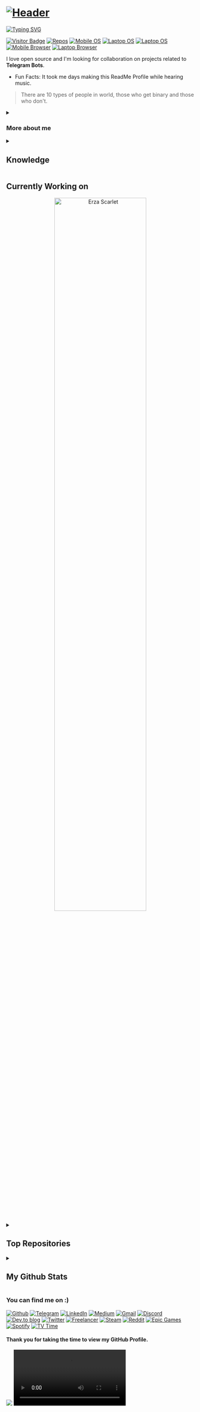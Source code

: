 # [![Header](https://capsule-render.vercel.app/api?type=waving&color=gradient&customColorList=6,30&section=footer&reversal=false&height=250&text=Howdy%21&textBg=false&animation=fadeIn&fontSize=40&fontAlign=50&fontAlignY=55&desc=Welcome%20to%20my%20GitHub%20Profile%20OwO%2E&descSize=25&descAlign=50&descAlignY=70&rotate=0&stroke=000000&strokeWidth=0)](https://github.com/kyechan99/capsule-render)


<An anime GIF>
<!--
![Code Time](https://img.shields.io/endpoint?style=flat&url=https://codetime-api.datreks.com/badge/339?logoColor=white%26project=%26recentMS=0%26showProject=false)
-->

[![Typing SVG](https://readme-typing-svg.herokuapp.com/?lines=Hello+there%2C+my+name+is+Kshitij.;I'm+a+17+years+old+(Single%F0%9F%8C%9D)+boy.;I'm+a+self+taught+coder+from+India.;Fancy+seeing+you+here...&height=40&width=400&size=20&font=Arima+Madurai&color=36BCF7&background=00000000&center=true&vCenter=true&multiline=false&duration=5000)](https://git.io/typing-svg)

[![Visitor Badge](https://visitor-badge-reloaded.herokuapp.com/badge?page_id=Kshitij07-Pro.Kshitij07-Pro&color=800080&lcolor=808080&style=flat&text=Views&logo=github&logoColor=FFFFFF&cache=on)](https://github.com/Nathan13888/VisitorBadgeReloaded)
[![Repos](https://custom-icon-badges.herokuapp.com/badge/Repos-14-E34A86.svg?style=flat&logoColor=white&logo=repo)](https://github.com/Kshitij07-Pro?tab=repositories)
[![Mobile OS](https://img.shields.io/badge/OS-Android-3DDC84.svg?style=flat&logo=android&logoColor=white)](https://www.android.com/)
[![Laptop OS](https://img.shields.io/badge/OS-Windows-0078D6.svg?style=flat&logo=windows&logoColor=white)](https://www.microsoft.com/windows)
[![Laptop OS](https://img.shields.io/badge/OS-Linux-FCC624.svg?style=flat&logo=linux&logoColor=white)](https://www.linux.org/)
[![Mobile Browser](https://img.shields.io/badge/Browser-Chrome-4285F4.svg?style=flat&logo=google-chrome&logoColor=white)](https://www.google.com/chrome/)
[![Laptop Browser](https://img.shields.io/badge/Browser-Tor-7D4698.svg?style=flat&logo=tor-browser&logoColor=white)](https://www.torproject.org/)
[![]()]()

I love open source and I'm looking for collaboration on projects related to <b>Telegram Bots</b>.
- Fun Facts: It took me days making this ReadMe Profile while hearing music.
> There are 10 types of people in world, those who get binary and those who don't.

<details>
<summary> <h3> More about me </h3> </summary>
<li> I'm currently learning Python and <b>Pyrogram</b> </li>
<li> My hobbies are Coding, Watching Anime, Gaming and Playing Football (Neighbour Champion XD). </li>
<li> I'm special because; My first line of code wasn't "Hello World!" XD Jokes aside, my speciality is that I can solve 7 different type of Cubes. :sunglasses: </li>

➥ My Top 5 Favourite Animes:-
1. Your Lie in April
2. Death Note
3. Classroom of the Elite
4. Rascal doesn't Dream of Bunny Girl Senpai
5. Demon Slayer
</details>

<details>
<summary> <h2> Knowledge </h2> </summary>

Languages I've learnt and tools I work with:-

<a href="https://code.visualstudio.com/" target="blank"> <img alt="Visual Studio Code" src="https://img.shields.io/badge/Editor-VS Code-0078d7.svg?style=flat-square&logo=visual-studio-code&logoColor=white" /> </a>
<a href="https://www.python.org/" target="blank"> <img alt="Python" src="https://img.shields.io/badge/Language-Python-3670A0.svg?style=flat-square&logo=python&logoColor=ffdd54" /> </a>
<a href="https://pyrogram.org/" target="blank"> <img alt="Python Library" src="https://docs.pyrogram.org/_static/pyrogram.png" width="13px"/> </a>
<a href="https://aka.ms/terminal" target="blank"> <img alt="Windows Terminal" src="https://img.shields.io/badge/Terminal%20Emulator-Windows%20Termimal-black.svg?style=flat-square&logo=windowsterminal&logoColor=white" /> </a>
<a href="https://www.mysql.com/" target="blank"> <img alt="MySQL" src="https://img.shields.io/badge/Database-MySQL-%2300f.svg?style=flat-square&logo=mysql&logoColor=white" /> </a>
<a href="https://www.heroku.com/" target="blank"> <img alt="Heroku" src="https://img.shields.io/badge/Hosting Platform-Heroku-%23430098.svg?style=flat-square&logo=heroku&logoColor=white" /> </a>
<a href="https://www.json.org/" target="blank"> <img alt="JSON" src="https://img.shields.io/badge/Data%20Interchange%20Format-JSON-black.svg?style=flat-square&logo=json&logoColor=white" /> </a>
<a href="https://en.m.wikipedia.org/wiki/Shell_script" target="blank"> <img alt="Shell Script" src="https://img.shields.io/badge/Executable%20Program-Shell%20Script-%23121011.svg?style=flat-square &logo=gnu-bash&logoColor=white" /> </a>
<a href="https://git-scm.com/" target="blank"> <img alt="Git" src="https://img.shields.io/badge/Version%20Control-Git-%23F05033.svg?style=flat-square &logo=git&logoColor=white" /> </a>
<a href="https://daringfireball.net/projects/markdown/" target="blank"> <img alt="Markdown" src="https://img.shields.io/badge/Markup Language-Markdown-%23000000.svg?style=flat-square&logo=markdown&logoColor=white" /> </a>
<a href="https://www.cloudflare.com/" target="blank"> <img alt="Cloudflare" src="https://img.shields.io/badge/Proxy & Hosting-Cloudflare-F38020.svg?style=flat-square&logo=Cloudflare&logoColor=white" /> </a>

I'm interested in learning at some point:-

<a href="https://graphql.org/" target="blank"> <img alt="GraphQL" src="https://img.shields.io/badge/Manipulation Lang for APIs-GraphQL-E10098.svg?style=flat-square&logo=graphql&logoColor=white" /> </a>
<a href="https://www.djangoproject.com/" target="blank"> <img alt="Django" src="https://img.shields.io/badge/Python Web Framework-Django-%23092E20.svg?style=flat-square&logo=django&logoColor=white" /> </a>
<a href="https://atom.io/" target="blank"> <img alt="Atom" src="https://img.shields.io/badge/Editor-Atom-%2366595C.svg?style=flat-square&logo=atom&logoColor=white" /> </a>
<a href="https://www.javascript.com/" target="blank"> <img alt="JavaScript" src="https://img.shields.io/badge/Programming Lang-JavaScript-%23323330.svg?style=flat-square&logo=javascript&logoColor=%23F7DF1E" /> </a>
<a href="https://html.com/html5/" target="blank"> <img alt="HTML5" src="https://img.shields.io/badge/Markup Lang-HTML5-%23E34F26.svg?style=flat-square&logo=html5&logoColor=white" /> </a>
<a href="https://www.w3.org/TR/CSS/#css" target="blank"> <img alt="CSS3" src="https://img.shields.io/badge/Style Sheet Lang-CSS3-%231572B6.svg?style=flat-square&logo=css3&logoColor=white" /> </a>
<a href="https://getbootstrap.com/" target="blank"> <img alt="Bootstrap" src="https://img.shields.io/badge/Front End Framework-Bootstrap-%23563D7C.svg?style=flat-square&logo=bootstrap&logoColor=white" /> </a>
<a href="https://www.docker.com/" target="blank"> <img alt="Docker" src="https://img.shields.io/badge/Platform-Docker-%230db7ed.svg?style=flat-square&logo=docker&logoColor=white" /> </a>
<a href="https://www.postgresql.org/" target="blank"> <img alt="PostgreSQL" src="https://img.shields.io/badge/Database-PostgreSQL-%23316192.svg?style=flat-square&logo=postgresql&logoColor=white" /> </a>
<a href="https://www.mongodb.com/" target="blank"> <img alt="MongoDB" src="https://img.shields.io/badge/Database-MongoDB-%234ea94b.svg?style=flat-square&logo=mongodb&logoColor=white" /> </a>
<a href="https://aws.amazon.com/" target="blank"> <img alt="Amazon AWS" src="https://img.shields.io/badge/Cloud Computing-AWS-%23FF9900.svg?style=flat-square&logo=amazon-aws&logoColor=white" /> </a>
<a href="https://azure.microsoft.com/" target="blank"> <img alt="Microsoft Azure" src="https://img.shields.io/badge/Cloud Computing-Azure-%230072C6.svg?style=flat-square&logo=microsoftazure&logoColor=white" /> </a>
<a href="https://www.digitalocean.com/" target="blank"> <img alt="Digital Ocean" src="https://img.shields.io/badge/Cloud Computing-DigitalOcean-%230167ff.svg?style=flat-square&logo=digitalOcean&logoColor=white" /> </a>
<a href="https://cloud.google.com/" target="blank"> <img alt="GoogleCloud" src="https://img.shields.io/badge/Cloud Computing Services-GoogleCloud-%234285F4.svg?style=flat-square&logo=google-cloud&logoColor=white" /> </a>
<a href="https://wordpress.com/" target="blank"> <img alt="Word Press" src="https://img.shields.io/badge/Designing%20Software-Word%20Press-blue.svg?style=flat-square&logo=wordpress&logoColor=white" /> </a>
</details>

## Currently Working on
<p align="center">
<a href="https://github.com/Kshitij07-Pro/ErzaScarlet" target="blank"> <img alt="Erza Scarlet" src="https://github-readme-stats.vercel.app/api/pin/?username=Kshitij07-Pro&repo=ErzaScarlet&bg_color=0,ea6161,ffc64d,fffc4d,52fa5a&theme=graywhite&hide_border=false&show_owner=true" width="70%" /> </a>
</p>

<details>
<summary> <h2> Top Repositories </h2> </summary>
<p align="center">
<a href="https://github.com/Kshitij07-Pro/ErzaScarlet" target="blank"> <img alt="Erza Scarlet" src="https://github-readme-stats.vercel.app/api/pin/?username=Kshitij07-Pro&repo=ErzaScarlet&bg_color=0,1ED760,00AEFF,ff64da&theme=graywhite&hide_border=false&show_owner=true" width="49%"/> </a> <a href="https://github.com/Kshitij07-Pro/ErzaScarlet" target="blank"> <img alt="Erza Scarlet" src="https://github-readme-stats.vercel.app/api/pin/?username=Kshitij07-Pro&repo=ErzaScarlet&bg_color=0,ff64da,00AEFF,1ED760&theme=graywhite&hide_border=false&show_owner=true" width="49%"/> </a>
</p>
</details>

<details>
<summary> <h2> My Github Stats </h2> </summary>
<p align="center">
<a href="https://github.com/anuraghazra/github-readme-stats" target="blank"> <img alt="Github Stats" src="https://github-readme-stats.vercel.app/api?username=Kshitij07-Pro&theme=jolly&hide_border=false&hide_title=true&hide=issues&show_icons=true&count_private=true&include_all_commits=true" width="70%"/> </a>
<a href="https://github.com/DenverCoder1/github-readme-streak-stats" target="blank"> <img alt="GitHub Streaks" src="https://github-readme-streak-stats.herokuapp.com?user=Kshitij07-Pro&theme=jolly&hide_border=false&stroke=&date_format=d%20F%5B%2C%20Y%5D&type=svg" width="49%"/> </a>
<a href="https://github.com/anuraghazra/github-readme-stats" target="blank"> <img alt="Top Languages" src="https://github-readme-stats.vercel.app/api/top-langs/?username=Kshitij07-Pro&theme=jolly&hide_border=false&exclude_repo=TorToolkitX-deployed,slam-before-qbit&langs_count=6&layout=compact" width="49%"/> </a>
</p>
> NOTE: Top languages does not indicate my skill level or anything like that. It is just a metric of which languages have been hosted by me on GitHub based on the usage across repositories.
</details>

### You can find me on :)
[![Github](https://img.shields.io/badge/GitHub-%23121011.svg?style=for-the-badge&logo=github&logoColor=white)](https://github.com/Kshitij07-Pro)
[![Telegram](https://img.shields.io/badge/Telegram-2CA5E0.svg?style=for-the-badge&logo=telegram&logoColor=white)](https://t.me/xitij2049)
[![LinkedIn](https://img.shields.io/badge/linkedin-%230077B5.svg?style=for-the-badge&logo=linkedin&logoColor=white)](https://www.linkedin.com/in/kshitij-kumar-392a40242)
[![Medium](https://img.shields.io/badge/Medium-12100E.svg?style=for-the-badge&logo=medium&logoColor=white)](https://medium.com/@kshitij2049)
[![Gmail](https://img.shields.io/badge/Gmail-D14836.svg?style=for-the-badge&logo=gmail&logoColor=white)](mailto:kshitijbestfootballer@gmail.com)
[![Discord](https://img.shields.io/badge/%3CServer%3E-%237289DA.svg?style=for-the-badge&logo=discord&logoColor=white)]()
[![Dev.to blog](https://img.shields.io/badge/dev.to-0A0A0A.svg?style=for-the-badge&logo=dev.to&logoColor=white)](https://dev.to/kshitij07)
[![Twitter](https://img.shields.io/badge/Twitter-%231DA1F2.svg?style=for-the-badge&logo=Twitter&logoColor=white)](https://twitter.com/kshitij2049/)
[![Freelancer](https://img.shields.io/badge/Freelancer-29B2FE.svg?style=for-the-badge&logo=Freelancer&logoColor=white)]()
[![Steam](https://img.shields.io/badge/Steam-%23000000.svg?style=for-the-badge&logo=steam&logoColor=white)](https://steamcommunity.com/profiles/76561199166330915/)
[![Reddit](https://img.shields.io/badge/Reddit-%23FF4500.svg?style=for-the-badge&logo=Reddit&logoColor=white)](https://www.reddit.com/user/kshitij2049/)
[![Epic Games](https://img.shields.io/badge/EpicGames-%23313131.svg?style=for-the-badge&logo=epicgames&logoColor=white)]()
[![Spotify](https://img.shields.io/badge/Spotify-1ED760.svg?style=for-the-badge&logo=spotify&logoColor=white)](https://open.spotify.com/user/t3np92csq1f2866dt6zjjm0b3?si=qa6HGMw3RGaxxMO9u5sxLQ&utm_source=copy-link)
[![TV Time](https://img.shields.io/badge/TV%20Time-yellow.svg?style=for-the-badge&logo=tvtime&logoColor=white)](https://tvtime.com/r/2oTAf)

#### Thank you for taking the time to view my GitHub Profile.
![](https://c.tenor.com/vgS3-AbN_cEAAAAC/naruto-uzumaki-anime.gif)
![](/GIFs/mp4.mp4)

<!-- Resources
[![ANY_TEXT](URL_TO_YOUR_IMAGE)](URL_REDIRECT)
<a href="URL_REDIRECT" target="blank"> <img alt"ANY_TEXT" align="left/center/right" src="URL_TO_YOUR_IMAGE" height="50" width="200"> </a>
https://github.com/kyechan99/capsule-render
https://github.com/DenverCoder1/readme-typing-svg
https://fonts.google.com/
https://github.com/ikatyang/emoji-cheat-sheet#hands
https://marketing.istockphoto.com/blog/hex-colors-guide/
https://github.com/jwenjian/visitor-badge
https://github.com/Nathan13888/VisitorBadgeReloaded
https://shields.io/
https://ileriayo.github.io/markdown-badges/
https://github.com/DenverCoder1/custom-icon-badges
https://github.com/anuraghazra/github-readme-stats
https://github.com/DenverCoder1/github-readme-streak-stats
| <a href="URL_REDIRECT"><img align="center" src="URL_TO_YOUR_IMAGE" alt="Anurag's github stats" /></a> | <a href="URL_REDIRECT"><img align="center" src="URL_TO_YOUR_IMAGE" /></a> |
| ------------- | ------------- |
-->
